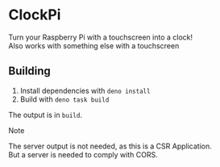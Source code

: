 # ClockPi

Turn your Raspberry Pi with a touchscreen into a clock!  
Also works with something else with a touchscreen

## Building

1. Install dependencies with `deno install`
2. Build with `deno task build`

The output is in `build`.

> [!NOTE]
> The server output is not needed, as this is a CSR Application.  
> But a server is needed to comply with CORS.
